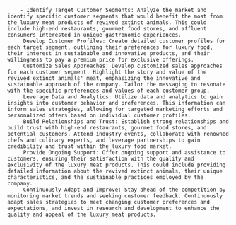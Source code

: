         - Identify Target Customer Segments: Analyze the market and identify specific customer segments that would benefit the most from the luxury meat products of revived extinct animals. This could include high-end restaurants, gourmet food stores, and affluent consumers interested in unique gastronomic experiences.
         Develop Customer Profiles: Create detailed customer profiles for each target segment, outlining their preferences for luxury food, their interest in sustainable and innovative products, and their willingness to pay a premium price for exclusive offerings.
         Customize Sales Approaches: Develop customized sales approaches for each customer segment. Highlight the story and value of the revived extinct animals' meat, emphasizing the innovative and sustainable approach of the company. Tailor the messaging to resonate with the specific preferences and values of each customer group.
         Leverage Data and Analytics: Utilize data and analytics to gain insights into customer behavior and preferences. This information can inform sales strategies, allowing for targeted marketing efforts and personalized offers based on individual customer profiles.
         Build Relationships and Trust: Establish strong relationships and build trust with high-end restaurants, gourmet food stores, and potential customers. Attend industry events, collaborate with renowned chefs and culinary experts, and leverage partnerships to gain credibility and trust within the luxury food market.
         Provide Ongoing Support: Offer ongoing support and assistance to customers, ensuring their satisfaction with the quality and exclusivity of the luxury meat products. This could include providing detailed information about the revived extinct animals, their unique characteristics, and the sustainable practices employed by the company.
         Continuously Adapt and Improve: Stay ahead of the competition by monitoring market trends and seeking customer feedback. Continuously adapt sales strategies to meet changing customer preferences and expectations, and invest in research and development to enhance the quality and appeal of the luxury meat products.


